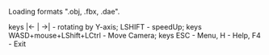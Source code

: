 Loading formats ".obj, .fbx, .dae".

keys |<- | ->| - rotating by Y-axis; 
LSHIFT - speedUp;
keys WASD+mouse+LShift+LCtrl - Move Camera;
keys ESC - Menu, H - Help, F4 - Exit
